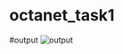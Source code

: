 # octanet_task1
#output
![output](https://github.com/IrtizaJavaid/octanet_task1/assets/139428612/50812186-b8bf-4b8a-a804-caa1a61abf8d)
